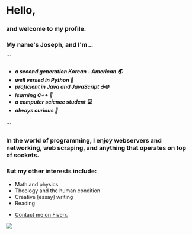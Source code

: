 <h1>Hello,</h1>
<h3>and welcome to my profile.</h3>
<h3>My name's Joseph, and I'm...</h3>
```
<h5>
  <ul>
    <li>a second generation Korean - American 🌏</li>
    <li>well versed in Python 🐍</li>
    <li>proficient in Java and JavaScript ☕🌐</li>
    <li>learning C++ 🎸</li>
    <li>a computer science student 💻</li>
    <li>always curious 🤯</li>
  </ul>
</h5>
```
<h3>In the world of programming, I enjoy webservers and networking, web scraping, and anything that operates on top of sockets.</h3>
<h3>But my other interests include: </h3>
<ul>
  <li>Math and physics</li>
  <li>Theology and the human condition</li>
  <li>Creative [essay] writing</li>
  <li>Reading</li>
</ul>

- <a href="https://www.fiverr.com/fire6945_">Contact me on Fiverr.</a>
<img align="left" src="https://github-readme-stats.vercel.app/api/top-langs/?username=fire6945&layout=compact&theme=radical&hide_border=true&card_width=250"/>
